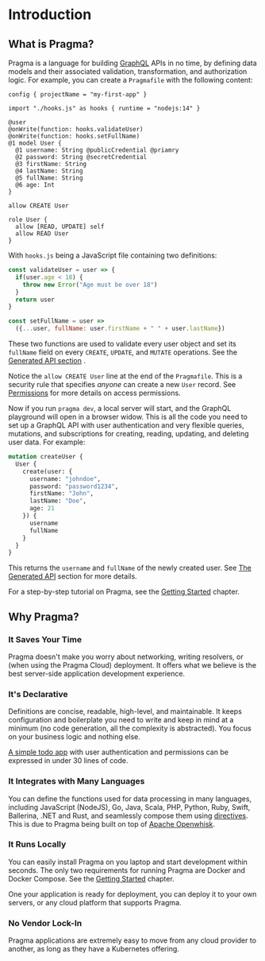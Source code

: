 # Introduction

## What is Pragma?

Pragma is a language for building [GraphQL](https://spec.graphql.org/June2018/) APIs in no time, by defining data models and their associated validation, transformation, and authorization logic. For example, you can create a `Pragmafile` with the following content:

```pragma
config { projectName = "my-first-app" }

import "./hooks.js" as hooks { runtime = "nodejs:14" }

@user
@onWrite(function: hooks.validateUser)
@onWrite(function: hooks.setFullName)
@1 model User {
  @1 username: String @publicCredential @priamry
  @2 password: String @secretCredential
  @3 firstName: String
  @4 lastName: String
  @5 fullName: String
  @6 age: Int
}

allow CREATE User

role User {
  allow [READ, UPDATE] self
  allow READ User
}
```

With `hooks.js` being a JavaScript file containing two definitions:

```js
const validateUser = user => {
  if(user.age < 18) {
    throw new Error("Age must be over 18")
  }
  return user
}

const setFullName = user => 
  ({...user, fullName: user.firstName + " " + user.lastName})
```

These two functions are used to validate every user object and set its `fullName` field on every `CREATE`, `UPDATE`, and `MUTATE` operations. See the [Generated API section](./api/index.md) .

Notice the `allow CREATE User` line at the end of the `Pragmafile`. This is a security rule that specifies *anyone* can create a new `User` record. See [Permissions](./features/permissions.md) for more details on access permissions.

Now if you run `pragma dev`, a local server will start, and the GraphQL playground will open in a browser widow. This is all the code you need to set up a GraphQL API with user authentication and very flexible queries, mutations, and subscriptions for creating, reading, updating, and deleting user data. For example:

```graphql
mutation createUser {
  User {
    create(user: {
      username: "johndoe",
      password: "password1234",
      firstName: "John",
      lastName: "Doe",
      age: 21
    }) {
      username
      fullName
    }
  }
}
```

This returns the `username` and `fullName` of the newly created user. See [The Generated API](./api/index.md) section for more details.

For a step-by-step tutorial on Pragma, see the [Getting Started](./getting-started/index.md) chapter.

## Why Pragma?

### It Saves Your Time

Pragma doesn't make you worry about networking, writing resolvers, or (when using the Pragma Cloud) deployment. It offers what we believe is the best server-side application development experience.

### It's Declarative

Definitions are concise, readable, high-level, and maintainable. It keeps configuration and boilerplate you need to write and keep in mind at a minimum (no code generation, all the complexity is abstracted). You focus on your business logic and nothing else.

[A simple todo app](./getting-started/index.md#basic-todo-app) with user authentication and permissions can be expressed in under 30 lines of code.

### It Integrates with Many Languages

You can define the functions used for data processing in many languages, including  JavaScript (NodeJS), Go, Java, Scala, PHP, Python, Ruby, Swift, Ballerina, .NET and Rust, and seamlessly compose them using [directives](./features/directives.md). This is due to Pragma being built on top of [Apache Openwhisk](https://openwhisk.apache.org/).

### It Runs Locally

You can easily install Pragma on you laptop and start development within seconds. The only two requirements for running Pragma are Docker and Docker Compose. See the [Getting Started](./getting-started/index.md) chapter.

One your application is ready for deployment, you can deploy it to your own servers, or any cloud platform that supports Pragma.

### No Vendor Lock-In

Pragma applications are extremely easy to move from any cloud provider to another, as long as they have a Kubernetes offering.
